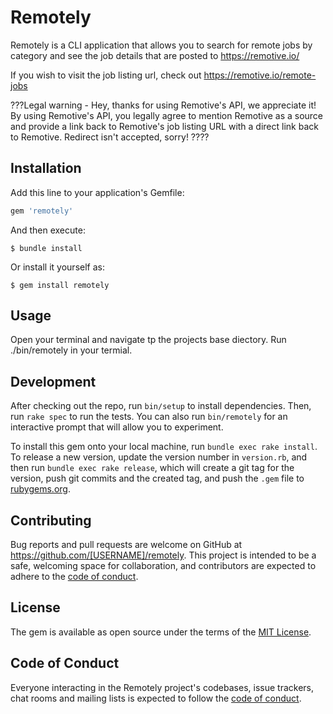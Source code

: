 # Remotely

Remotely is a CLI application that allows you to search for remote jobs by category and see the job details that are posted to https://remotive.io/

If you wish to visit the job listing url, check out  https://remotive.io/remote-jobs

???Legal warning - Hey, thanks for using Remotive's API, we appreciate it! By using Remotive's API, you legally agree to mention Remotive as a source and provide a link back to Remotive's job listing URL with a direct link back to Remotive. Redirect isn't accepted, sorry! ????

## Installation

Add this line to your application's Gemfile:

```ruby
gem 'remotely'
```
And then execute:

    $ bundle install

Or install it yourself as:

    $ gem install remotely

## Usage

Open your terminal and navigate tp the projects base diectory. Run ./bin/remotely in your termial.

## Development

After checking out the repo, run `bin/setup` to install dependencies. Then, run `rake spec` to run the tests. You can also run `bin/remotely` for an interactive prompt that will allow you to experiment.

To install this gem onto your local machine, run `bundle exec rake install`. To release a new version, update the version number in `version.rb`, and then run `bundle exec rake release`, which will create a git tag for the version, push git commits and the created tag, and push the `.gem` file to [rubygems.org](https://rubygems.org).

## Contributing

Bug reports and pull requests are welcome on GitHub at https://github.com/[USERNAME]/remotely. This project is intended to be a safe, welcoming space for collaboration, and contributors are expected to adhere to the [code of conduct](https://github.com/[USERNAME]/remotely/blob/master/CODE_OF_CONDUCT.md).

## License

The gem is available as open source under the terms of the [MIT License](https://opensource.org/licenses/MIT).

## Code of Conduct

Everyone interacting in the Remotely project's codebases, issue trackers, chat rooms and mailing lists is expected to follow the [code of conduct](https://github.com/[USERNAME]/remotely/blob/master/CODE_OF_CONDUCT.md).
